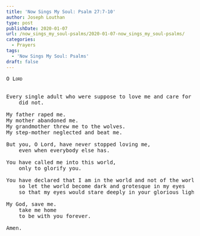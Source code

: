 ```yaml
---
title: 'Now Sings My Soul: Psalm 27:7-10'
author: Joseph Louthan
type: post
publishDate: 2020-01-07
url: /now_sings_my_soul-psalms/2020-01-07-now_sings_my_soul-psalms/
categories:
  - Prayers
tags:
  - 'Now Sings My Soul: Psalms'
draft: false
---
```

<pre>
<div style="font-variant: small-caps;">O Lord</div>

Every single adult who were suppose to love me and care for me
	did not.

My father raped me.
My mother abandoned me.
My grandmother threw me to the wolves.
My step-mother neglected and beat me.

But you, O Lord, have never stopped loving me,
	even when everybody else has.

You have called me into this world,
	only to glorify you.

You have declared that I am in the world and not of the world.
	so let the world become dark and grotesque in my eyes
	so that my eyes would stare deeply in your glorious light.

My God, save me.
	take me home
	to be with you forever.

Amen.

</pre>

